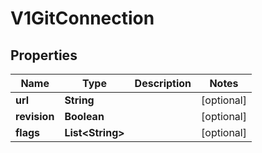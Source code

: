 

# V1GitConnection


## Properties

Name | Type | Description | Notes
------------ | ------------- | ------------- | -------------
**url** | **String** |  |  [optional]
**revision** | **Boolean** |  |  [optional]
**flags** | **List&lt;String&gt;** |  |  [optional]



